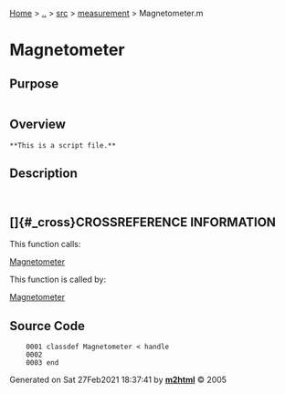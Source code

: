 [Home](../../../../index.html) \> [..](#) \> [src](#) \>
[measurement](index.md) \> Magnetometer.m



# Magnetometer

## Purpose 

``` 
```

## Overview 

``` 
**This is a script file.**
```

## Description 

```
 

```

## []{#_cross}CROSSREFERENCE INFORMATION 

This function calls:

   [Magnetometer](Magnetometer.md)

This function is called by:

   [Magnetometer](Magnetometer.md)

## Source Code 

```
    0001 classdef Magnetometer < handle 
    0002     
    0003 end
```



Generated on Sat 27Feb2021 18:37:41 by
**[m2html](http://www.artefact.tk/software/matlab/m2html/ "Matlab Documentation in HTML")**
© 2005